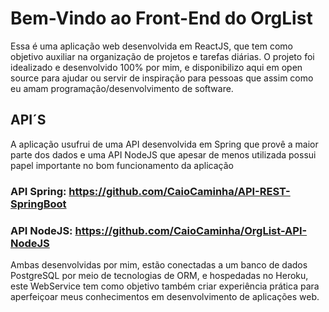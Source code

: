 # Bem-Vindo ao Front-End do OrgList

Essa é uma aplicação web desenvolvida em ReactJS, que tem como objetivo auxiliar na organização de projetos e tarefas diárias.
O projeto foi idealizado e desenvolvido 100% por mim, e disponibilizo aqui em open source para ajudar ou servir de inspiração 
para pessoas que assim como eu amam programação/desenvolvimento de software.

## API´S
A aplicação usufrui de uma API desenvolvida em Spring que provê a maior parte dos dados e uma API NodeJS que apesar de menos 
utilizada possui papel importante no bom funcionamento da aplicação

### API Spring: https://github.com/CaioCaminha/API-REST-SpringBoot
### API NodeJS: https://github.com/CaioCaminha/OrgList-API-NodeJS

Ambas desenvolvidas por mim, estão conectadas a um banco de dados PostgreSQL por meio de tecnologias de ORM, e hospedadas no 
Heroku, este WebService tem como objetivo também criar experiência prática para aperfeiçoar meus conhecimentos em desenvolvimento
de aplicações web.

